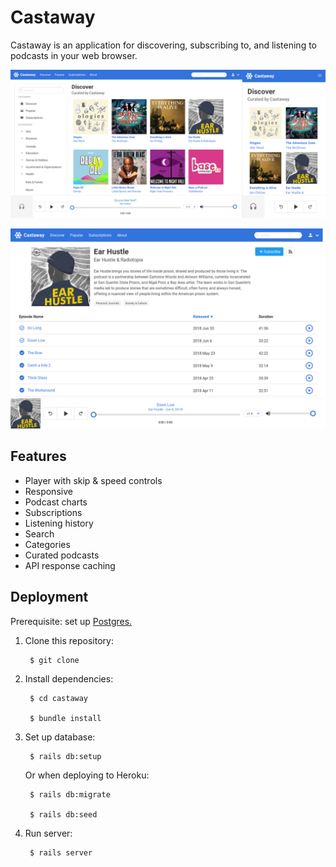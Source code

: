 # Castaway

Castaway is an application for discovering, subscribing to, and listening to
podcasts in your web browser.

![Desktop discover screenshot](/screenshots/responsive-discover.png)

![Desktop podcast screenshot](/screenshots/desktop-show.png)

## Features

- Player with skip & speed controls
- Responsive
- Podcast charts
- Subscriptions
- Listening history
- Search
- Categories
- Curated podcasts
- API response caching

## Deployment

Prerequisite: set up [Postgres.](https://www.digitalocean.com/community/tutorials/how-to-setup-ruby-on-rails-with-postgres)

1. Clone this repository:
  
        $ git clone

2. Install dependencies:

        $ cd castaway

        $ bundle install

3. Set up database:

        $ rails db:setup

    Or when deploying to Heroku:

        $ rails db:migrate

        $ rails db:seed

4. Run server:

        $ rails server

